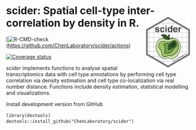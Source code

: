 # scider: Spatial cell-type inter-correlation by density in R. <img src="man/figures/scider_sticker.png" align="right" alt="" width="120" />

[![R-CMD-check](https://github.com/DavisLaboratory/hoodscanR/workflows/R-CMD-check-bioc/badge.svg)(https://github.com/ChenLaboratory/scider/actions)

[![Coverage status](https://codecov.io/gh/DavisLaboratory/hoodscanR/branch/devel/graph/badge.svg)](https://app.codecov.io/gh/ChenLaboratory/scider?branch=master)

*scider* implements functions to analyse spatial transcriptomics 
data with cell type annotations by performing cell type 
correlation via density estimation and cell type co-localization 
via real number distance. Functions include density 
estimation, statistical modelling and visualizations.


Install development version from GitHub

```
library(devtools)   
devtools::install_github("ChenLaboratory/scider")
```
